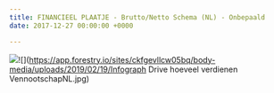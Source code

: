 ```yaml
---
title: FINANCIEEL PLAATJE - Brutto/Netto Schema (NL) - Onbepaald
date: 2017-12-27 00:00:00 +0000

---
```

![](https://web-we-osscontent.azurewebsites.net/uploads/2018/09/03/Infograph%20Drive%20Eenmanszaak%20NL.jpg)![](https://app.forestry.io/sites/ckfgevllcw05bq/body-media/uploads/2019/02/19/Infograph Drive hoeveel verdienen VennootschapNL.jpg)